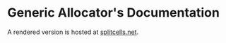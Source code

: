 # Generic Allocator's Documentation

A rendered version is hosted at [splitcells.net](http://splitcells.net/net/splitcells/gel/doc/index.html).